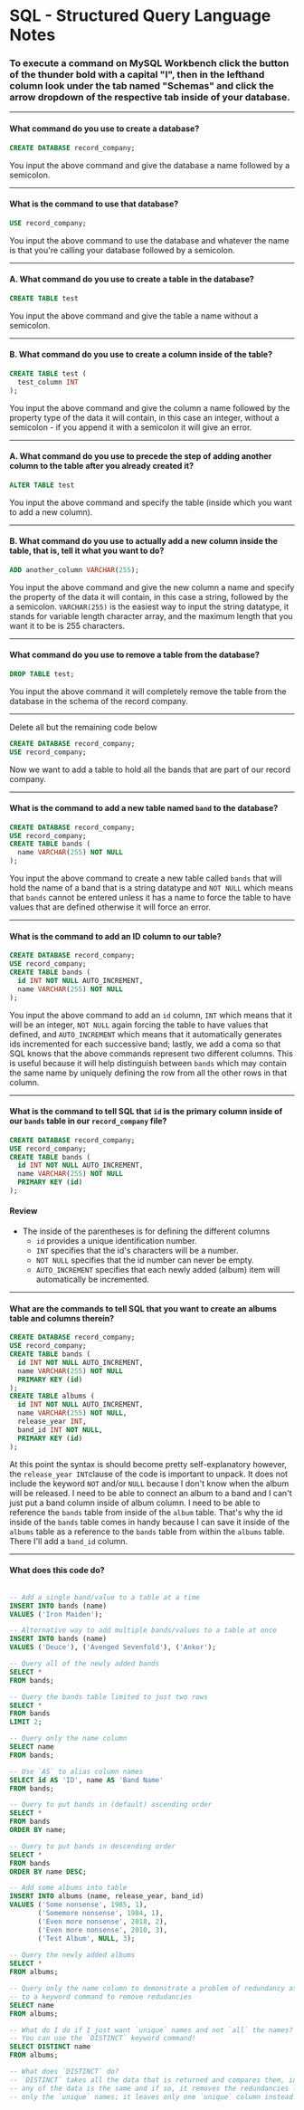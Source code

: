 # SQL - Structured Query Language Notes
### To execute a command on MySQL Workbench click the button of the thunder bold with a capital "I", then in the lefthand column look under the tab named "Schemas" and click the arrow dropdown of the respective tab inside of your database.
***
#### What command do you use to create a database?
```sql
CREATE DATABASE record_company;
```
You input the above command and give the database a name followed by a semicolon.
***
#### What is the command to use that database?
```sql
USE record_company;
```
You input the above command to use the database and whatever the name is that you're calling your database followed by a semicolon.
***
#### A. What command do you use to create a table in the database?
```sql
CREATE TABLE test
```
You input the above command and give the table a name without a semicolon.
***
#### B. What command do you use to create a column inside of the table?
```sql
CREATE TABLE test (
  test_column INT
);
```
You input the above command and give the column a name followed by the property type of the data it will contain, in this case an integer, without a semicolon - if you append it with a semicolon it will give an error. 
***
#### A. What command do you use to precede the step of adding another column to the table after you already created it? 
```sql
ALTER TABLE test
```
You input the above command and specify the table (inside which you want to add a new column).
***
#### B. What command do you use to actually add a new column inside the table, that is, tell it what you want to do?
```sql
ADD another_column VARCHAR(255);
```
You input the above command and give the new column a name and specify the property of the data it will contain, in this case a string, followed by the a semicolon. `VARCHAR(255)` is the easiest way to input the string datatype, it stands for variable length character array, and the maximum length that you want it to be is 255 characters. 
***
#### What command do you use to remove a table from the database?
```sql
DROP TABLE test;
```
You input the above command it will completely remove the table from the database in the schema of the record company. 
***
Delete all but the remaining code below
```sql
CREATE DATABASE record_company;
USE record_company;
```
Now we want to add a table to hold all the bands that are part of our record company.
***
#### What is the command to add a new table named `band` to the database?
```sql
CREATE DATABASE record_company;
USE record_company;
CREATE TABLE bands (
  name VARCHAR(255) NOT NULL
);
```
You input the above command to create a new table called `bands` that will hold the name of a band that is a string datatype and `NOT NULL` which means that `bands` cannot be entered unless it has a name to force the table to have values that are defined otherwise it will force an error.
***
#### What is the command to add an ID column to our table?
```sql
CREATE DATABASE record_company;
USE record_company;
CREATE TABLE bands (
  id INT NOT NULL AUTO_INCREMENT,
  name VARCHAR(255) NOT NULL
);
```
You input the above command to add an `id` column, `INT` which means that it will be an integer, `NOT NULL` again forcing the table to have values that defined, and `AUTO_INCREMENT` which means that it automatically generates ids incremented for each successive band; lastly, we add a coma so that SQL knows that the above commands represent two different columns. This is useful because it will help distinguish between `bands` which may contain the same name by uniquely defining the row from all the other rows in that column.
***
#### What is the command to tell SQL that `id` is the primary column inside of our `bands` table in our `record_company` file?
```sql
CREATE DATABASE record_company;
USE record_company;
CREATE TABLE bands (
  id INT NOT NULL AUTO_INCREMENT,
  name VARCHAR(255) NOT NULL
  PRIMARY KEY (id)
);
```   
#### Review
- The inside of the parentheses is for defining the different columns
  - `id` provides a unique identification number.
  - `INT` specifies that the id's characters will be a number.
  - `NOT NULL` specifies that the id number can never be empty.
  - `AUTO_INCREMENT` specifies that each newly added (album) item will automatically be incremented. 
***

#### What are the commands to tell SQL that you want to create an albums table and columns therein? 
```sql
CREATE DATABASE record_company;
USE record_company;
CREATE TABLE bands (
  id INT NOT NULL AUTO_INCREMENT,
  name VARCHAR(255) NOT NULL
  PRIMARY KEY (id)
);
CREATE TABLE albums (
  id INT NOT NULL AUTO_INCREMENT,
  name VARCHAR(255) NOT NULL,
  release_year INT,
  band_id INT NOT NULL,
  PRIMARY KEY (id)
);
```  

At this point the syntax is should become pretty self-explanatory however, the `release_year INT`clause of the code is important to unpack. It does not include the keyword `NOT` and/or `NULL` because I don't know when the album will be released. I need to be able to connect an album to a band and I can't just put a band column inside of album column. I need to be able to reference the `bands` table from inside of the `album` table. That's why the id inside of the `bands` table comes in handy because I can save it inside of the `albums` table as a reference to the `bands` table from within the `albums` table. There I'll add a `band_id` column. 
***
#### What does this code do?
```sql

-- Add a single band/value to a table at a time
INSERT INTO bands (name)
VALUES ('Iron Maiden');

-- Alternative way to add multiple bands/values to a table at once
INSERT INTO bands (name)
VALUES ('Deuce'), ('Avenged Sevenfold'), ('Ankor');

-- Query all of the newly added bands
SELECT *
FROM bands;

-- Query the bands table limited to just two rows
SELECT *
FROM bands
LIMIT 2;

-- Query only the name column
SELECT name
FROM bands;

-- Use `AS` to alias column names
SELECT id AS 'ID', name AS 'Band Name' 
FROM bands;

-- Query to put bands in (default) ascending order
SELECT *
FROM bands
ORDER BY name;

-- Query to put bands in descending order
SELECT *
FROM bands
ORDER BY name DESC;

-- Add some albums into table
INSERT INTO albums (name, release_year, band_id)
VALUES ('Some nonsense', 1985, 1),
	   ('Somemore nonsense', 1984, 1),
       ('Even more nonsense', 2018, 2),
       ('Even more nonsense', 2010, 3),
       ('Test Album', NULL, 3);
       
-- Query the newly added albums
SELECT *
FROM albums;

-- Query only the name column to demonstrate a problem of redundancy as an intro
-- to a keyword command to remove redudancies
SELECT name
FROM albums;

-- What do I do if I just want `unique` names and not `all` the names?
-- You can use the `DISTINCT` keyword command!
SELECT DISTINCT name
FROM albums;

-- What does `DISTINCT` do?
-- `DISTINCT` takes all the data that is returned and compares them, identifying if 
-- any of the data is the same and if so, it removes the redundancies leaving only
-- only the `unique` names; it leaves only one `unique` column instead of duplicates. 


```
